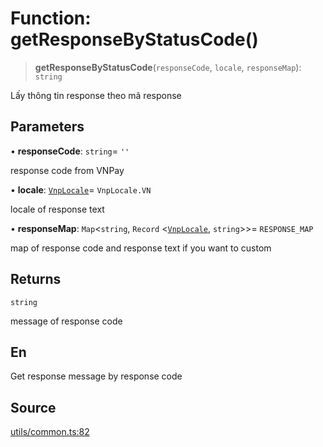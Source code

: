 # Function: getResponseByStatusCode()

> **getResponseByStatusCode**(`responseCode`, `locale`, `responseMap`): `string`

Lấy thông tin response theo mã response

## Parameters

• **responseCode**: `string`= `''`

response code from VNPay

• **locale**: [`VnpLocale`](../enumerations/VnpLocale.md)= `VnpLocale.VN`

locale of response text

• **responseMap**: `Map`\<`string`, `Record` \<[`VnpLocale`](../enumerations/VnpLocale.md), `string`\>\>= `RESPONSE_MAP`

map of response code and response text if you want to custom

## Returns

`string`

message of response code

## En

Get response message by response code

## Source

[utils/common.ts:82](https://github.com/lehuygiang28/vnpay/blob/e5d2c2c4802c32c8fbad34e0595b2cfeb2281905/src/utils/common.ts#L82)
